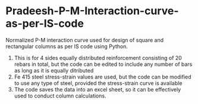 # Pradeesh-P-M-Interaction-curve-as-per-IS-code
Normalized P-M interaction curve used for design of square and rectangular columns as per IS code using Python. 
1) This is for 4 sides equally distributed reinforcement consisting of 20 rebars in total, but the code can be edited to include any number of 
bars as long as it is equally ditributed
2) Fe 415 steel stress-strain values are used, but the code can be modified to use any type of steel, provided the stress-strain curve is available
3) The code saves the data into an excel sheet, so it can be effectively used to conduct column calculations.
